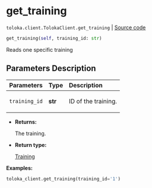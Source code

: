 # get_training
`toloka.client.TolokaClient.get_training` | [Source code](https://github.com/Toloka/toloka-kit/blob/v0.1.25/src/client/__init__.py#L44)

```python
get_training(self, training_id: str)
```

Reads one specific training

## Parameters Description

| Parameters | Type | Description |
| :----------| :----| :-----------|
`training_id`|**str**|<p>ID of the training.</p>

* **Returns:**

  The training.

* **Return type:**

  [Training](toloka.client.training.Training.md)

**Examples:**

```python
toloka_client.get_training(training_id='1')
```
